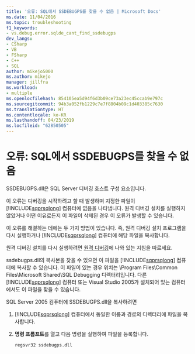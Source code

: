 ```yaml
---
title: '오류: SQL에서 SSDEBUGPS를 찾을 수 없음 | Microsoft Docs'
ms.date: 11/04/2016
ms.topic: troubleshooting
f1_keywords:
- vs.debug.error.sqlde_cant_find_ssdebugps
dev_langs:
- CSharp
- VB
- FSharp
- C++
- SQL
author: mikejo5000
ms.author: mikejo
manager: jillfra
ms.workload:
- multiple
ms.openlocfilehash: 854105ea5d94f6d3b09ce73a23ec45ccab9e797c
ms.sourcegitcommit: 94b3a052fb1229c7e7f8804b09c1d403385c7630
ms.translationtype: HT
ms.contentlocale: ko-KR
ms.lasthandoff: 04/23/2019
ms.locfileid: "62850505"
---
```

# <a name="error-sql-can39t-find-ssdebugps"></a>오류: SQL에서 SSDEBUGPS를 찾을 수 없음

SSDEBUGPS.dll은 SQL Server 디버깅 호스트 구성 요소입니다.

이 오류는 디버깅을 시작하려고 할 때 발생하며 지정한 파일이 [!INCLUDE[sqprsqlong](../debugger/includes/sqprsqlong_md.md)] 컴퓨터에 없음을 나타냅니다. 원격 디버깅 설치를 실행하지 않았거나 어떤 이유로든지 이 파일이 삭제된 경우 이 오류가 발생할 수 있습니다.

이 오류를 해결하는 데에는 두 가지 방법이 있습니다. 즉, 원격 디버깅 설치 프로그램을 다시 실행하거나 [!INCLUDE[sqprsqlong](../debugger/includes/sqprsqlong_md.md)] 컴퓨터에 해당 파일을 복사합니다.

원격 디버깅 설치를 다시 실행하려면 [원격 디버깅](../debugger/remote-debugging.md)에 나와 있는 지침을 따르세요.

ssdebugps.dll의 복사본을 찾을 수 있으면 이 파일을 [!INCLUDE[sqprsqlong](../debugger/includes/sqprsqlong_md.md)] 컴퓨터에 복사할 수 있습니다. 이 파일이 있는 경우 위치는 \Program Files\Common Files\Microsoft Shared\SQL Debugging 디렉터리입니다. 다른 [!INCLUDE[sqprsqlong](../debugger/includes/sqprsqlong_md.md)] 컴퓨터 또는 Visual Studio 2005가 설치되어 있는 컴퓨터에서도 이 파일을 찾을 수 있습니다.

SQL Server 2005 컴퓨터에 SSDEBUGPS.dll을 복사하려면

1. [!INCLUDE[sqprsqlong](../debugger/includes/sqprsqlong_md.md)] 컴퓨터에서 동일한 이름과 경로의 디렉터리에 파일을 복사합니다.

2. **명령 프롬프트**를 열고 다음 명령을 실행하여 파일을 등록합니다.

    ```cmd
    regsvr32 ssdebugps.dll
    ```
